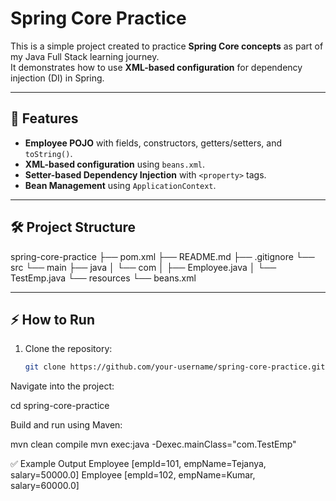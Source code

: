 # Spring Core Practice

This is a simple project created to practice **Spring Core concepts** as part of my Java Full Stack learning journey.  
It demonstrates how to use **XML-based configuration** for dependency injection (DI) in Spring.

---

## 📌 Features
- **Employee POJO** with fields, constructors, getters/setters, and `toString()`.
- **XML-based configuration** using `beans.xml`.
- **Setter-based Dependency Injection** with `<property>` tags.
- **Bean Management** using `ApplicationContext`.

---

## 🛠️ Project Structure
spring-core-practice
├── pom.xml
├── README.md
├── .gitignore
└── src
└── main
├── java
│ └── com
│ ├── Employee.java
│ └── TestEmp.java
└── resources
└── beans.xml

---

## ⚡ How to Run
1. Clone the repository:
   ```bash
   git clone https://github.com/your-username/spring-core-practice.git
Navigate into the project:

cd spring-core-practice


Build and run using Maven:

mvn clean compile
mvn exec:java -Dexec.mainClass="com.TestEmp"

✅ Example Output
Employee [empId=101, empName=Tejanya, salary=50000.0]
Employee [empId=102, empName=Kumar, salary=60000.0]
